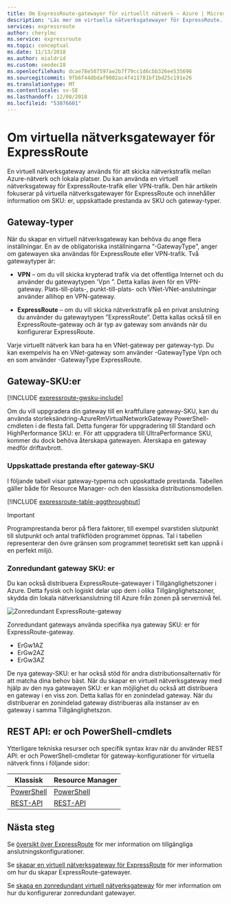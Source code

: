 ```yaml
---
title: Om ExpressRoute-gatewayer för virtuellt nätverk – Azure | Microsoft Docs
description: 'Läs mer om virtuella nätverksgatewayer för ExpressRoute. Den här artikeln innehåller information om gateway SKU: er och typer.'
services: expressroute
author: cherylmc
ms.service: expressroute
ms.topic: conceptual
ms.date: 11/13/2018
ms.author: mialdrid
ms.custom: seodec18
ms.openlocfilehash: dcae78e507597ae2b7f79cc1d6cbb326ee535696
ms.sourcegitcommit: 9fb6f44dbdaf9002ac4f411781bf1bd25c191e26
ms.translationtype: MT
ms.contentlocale: sv-SE
ms.lasthandoff: 12/08/2018
ms.locfileid: "53076601"
---
```

# <a name="about-virtual-network-gateways-for-expressroute"></a>Om virtuella nätverksgatewayer för ExpressRoute
En virtuell nätverksgateway används för att skicka nätverkstrafik mellan Azure-nätverk och lokala platser. Du kan använda en virtuell nätverksgateway för ExpressRoute-trafik eller VPN-trafik. Den här artikeln fokuserar på virtuella nätverksgatewayer för ExpressRoute och innehåller information om SKU: er, uppskattade prestanda av SKU och gateway-typer.

## <a name="gateway-types"></a>Gateway-typer

När du skapar en virtuell nätverksgateway kan behöva du ange flera inställningar. En av de obligatoriska inställningarna ”-GatewayType”, anger om gatewayen ska användas för ExpressRoute eller VPN-trafik. Två gatewaytyper är:

* **VPN** – om du vill skicka krypterad trafik via det offentliga Internet och du använder du gatewaytypen 'Vpn ”. Detta kallas även för en VPN-gateway. Plats-till-plats-, punkt-till-plats- och VNet-VNet-anslutningar använder allihop en VPN-gateway.

* **ExpressRoute** – om du vill skicka nätverkstrafik på en privat anslutning du använder du gatewaytypen ”ExpressRoute”. Detta kallas också till en ExpressRoute-gateway och är typ av gateway som används när du konfigurerar ExpressRoute.

Varje virtuellt nätverk kan bara ha en VNet-gateway per gateway-typ. Du kan exempelvis ha en VNet-gateway som använder -GatewayType Vpn och en som använder -GatewayType ExpressRoute.

## <a name="gwsku"></a>Gateway-SKU:er
[!INCLUDE [expressroute-gwsku-include](../../includes/expressroute-gwsku-include.md)]

Om du vill uppgradera din gateway till en kraftfullare gateway-SKU, kan du använda storleksändring-AzureRmVirtualNetworkGateway PowerShell-cmdleten i de flesta fall. Detta fungerar för uppgradering till Standard och HighPerformance SKU: er. För att uppgradera till UltraPerformance SKU, kommer du dock behöva återskapa gatewayen. Återskapa en gateway medför driftavbrott.

### <a name="aggthroughput"></a>Uppskattade prestanda efter gateway-SKU
I följande tabell visar gateway-typerna och uppskattade prestanda. Tabellen gäller både för Resource Manager- och den klassiska distributionsmodellen.

[!INCLUDE [expressroute-table-aggthroughput](../../includes/expressroute-table-aggtput-include.md)]

> [!IMPORTANT]
> Programprestanda beror på flera faktorer, till exempel svarstiden slutpunkt till slutpunkt och antal trafikflöden programmet öppnas. Tal i tabellen representerar den övre gränsen som programmet teoretiskt sett kan uppnå i en perfekt miljö.
>
>

### <a name="zrgw"></a>Zonredundant gateway SKU: er

Du kan också distribuera ExpressRoute-gatewayer i Tillgänglighetszoner i Azure. Detta fysisk och logiskt delar upp dem i olika Tillgänglighetszoner, skydda din lokala nätverksanslutning till Azure från zonen på servernivå fel.

![Zonredundant ExpressRoute-gateway](./media/expressroute-about-virtual-network-gateways/zone-redundant.png)

Zonredundant gateways använda specifika nya gateway SKU: er för ExpressRoute-gateway.

* ErGw1AZ
* ErGw2AZ
* ErGw3AZ

De nya gateway-SKU: er har också stöd för andra distributionsalternativ för att matcha dina behov bäst. När du skapar en virtuell nätverksgateway med hjälp av den nya gatewayen SKU: er kan möjlighet du också att distribuera en gateway i en viss zon. Detta kallas för en zonindelad gateway. När du distribuerar en zonindelad gateway distribueras alla instanser av en gateway i samma Tillgänglighetszon.

## <a name="resources"></a>REST API: er och PowerShell-cmdlets
Ytterligare tekniska resurser och specifik syntax krav när du använder REST API: er och PowerShell-cmdletar för gateway-konfigurationer för virtuella nätverk finns i följande sidor:

| **Klassisk** | **Resource Manager** |
| --- | --- |
| [PowerShell](https://docs.microsoft.com/powershell/module/servicemanagement/azure/?view=azuresmps-4.0.0#azure) |[PowerShell](https://docs.microsoft.com/powershell/module/azurerm.network#networking) |
| [REST-API](https://msdn.microsoft.com/library/jj154113.aspx) |[REST-API](https://msdn.microsoft.com/library/mt163859.aspx) |

## <a name="next-steps"></a>Nästa steg
Se [översikt över ExpressRoute](expressroute-introduction.md) för mer information om tillgängliga anslutningskonfigurationer.

Se [skapar en virtuell nätverksgateway för ExpressRoute](expressroute-howto-add-gateway-resource-manager.md) för mer information om hur du skapar ExpressRoute-gatewayer.

Se [skapa en zonredundant virtuell nätverksgateway](../../articles/vpn-gateway/create-zone-redundant-vnet-gateway.md) för mer information om hur du konfigurerar zonredundant gatewayer.
